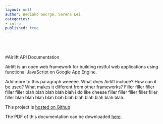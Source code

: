 ```yaml
---
layout: null
author: Bediako George, Serena Lei
categories:
- intro
published: true
---
```

<br>
<br>

#Airlift API Documentation

Airlift is an open web framework for building restful web
applications using functional JavaScript on Google App Engine.

Add more to this paragraph weeeee. What does Airlift include?
How can it be used? What makes it different from other
frameworks? Filler filler filler filler filler blah blah blah
blah blah i do like cheese filler filler filler filler filler
filler blah blah blah blah blah blah blah blah blah blah blah.

This project is [hosted on Github](http://github.com/Airlift-Framework/airlift-framework.github.com)

The PDF of this documentation can be downloaded [here](http://github.com/Airlift-Framework/airlift-framework.github.com).
